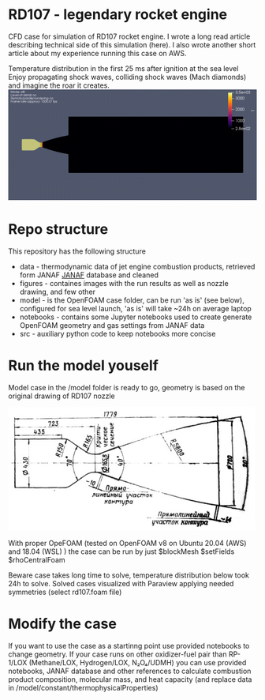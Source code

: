 # RD107 - legendary rocket engine
CFD case for simulation of RD107 rocket engine.
I wrote a long read article describing technical side of this simulation (here).
I also wrote another short article about my experience running this case on AWS.

Temperature distribution in the first 25 ms after ignition at the sea level
Enjoy propagating shock waves, colliding shock waves (Mach diamonds) and imagine the roar it creates.
![flow](/figures/T_ambient_p=100kPa.gif)

# Repo structure
This repository has the following structure

* data - thermodynamic data of jet engine combustion products, retrieved form JANAF [JANAF](https://janaf.nist.gov/) database and cleaned
* figures - containes images with the run results as well as nozzle drawing, and few other
* model - is the OpenFOAM case folder, can be run 'as is' (see below), configured for sea level launch, 'as is' will take ~24h on average laptop
* notebooks - contains some Jupyter notebooks used to create generate OpenFOAM geometry and gas settings from JANAF data
* src - auxiliary python code to keep notebooks more concise

# Run the model youself

Model case in the /model folder is ready to go, geometry is based on the original drawing of RD107 nozzle

![geom](/figures/RD107.jpg)

With proper OpeFOAM (tested on OpenFOAM v8 on Ubuntu 20.04 (AWS) and 18.04 (WSL) ) the case can be run by just
$blockMesh
$setFields
$rhoCentralFoam

Beware case takes long time to solve, temperature distribution below took 24h to solve.
Solved cases visualized with Paraview applying needed symmetries (select rd107.foam file)

# Modify the case

If you want to use the case as a startinng point use provided notebooks to change geometry.
If your case runs on other oxidizer-fuel pair than RP-1/LOX  (Methane/LOX, Hydrogen/LOX, N₂O₄/UDMH)
you can use provided notebooks, JANAF database and other references to calculate combustion product composition,
molecular mass, and heat capacity (and replace data in /model/constant/thermophysicalProperties)


